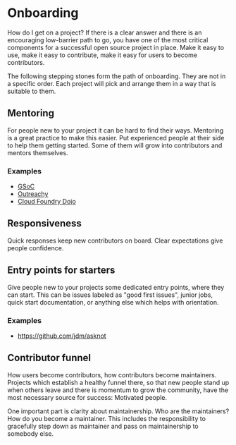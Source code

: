 # Onboarding

How do I get on a project? If there is a clear answer and there is an encouraging low-barrier path to go, you have one of the most critical components for a successful open source project in place. Make it easy to use, make it easy to contribute, make it easy for users to become contributors.

The following stepping stones form the path of onboarding. They are not in a specific order. Each project will pick and arrange them in a way that is suitable to them.


## Mentoring

For people new to your project it can be hard to find their ways. Mentoring is a great practice to make this easier. Put experienced people at their side to help them getting started. Some of them will grow into contributors and mentors themselves.

### Examples

* [GSoC](https://summerofcode.withgoogle.com/)
* [Outreachy](https://www.outreachy.org/)
* [Cloud Foundry Dojo](https://www.cloudfoundry.org/engineering/)


## Responsiveness

Quick responses keep new contributors on board. Clear expectations give people confidence.


## Entry points for starters

Give people new to your projects some dedicated entry points, where they can start. This can be issues labeled as "good first issues", junior jobs, quick start documentation, or anything else which helps with orientation.

### Examples

* https://github.com/jdm/asknot


## Contributor funnel

How users become contributors, how contributors become maintainers. Projects which establish a healthy funnel there, so that new people stand up when others leave and there is momentum to grow the community, have the most necessary source for success: Motivated people.

One important part is clarity about maintainership. Who are the maintainers? How do you become a maintainer. This includes the responsibility to gracefully step down as maintainer and pass on maintainership to somebody else.
